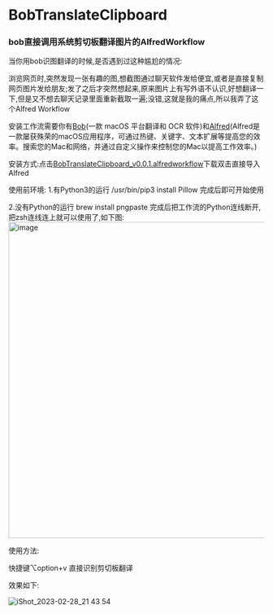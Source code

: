 # BobTranslateClipboard
### bob直接调用系统剪切板翻译图片的AlfredWorkflow

当你用bob识图翻译的时候,是否遇到过这种尴尬的情况:

浏览网页时,突然发现一张有趣的图,想截图通过聊天软件发给便宜,或者是直接复制网页图片发给朋友;发了之后才突然想起来,原来图片上有写外语不认识,好想翻译一下,但是又不想去聊天记录里面重新截取一遍;没错,这就是我的痛点,所以我弄了这个Alfred Workflow

安装工作流需要你有[Bob](https://bobtranslate.com/)(一款 macOS 平台翻译和 OCR 软件)和[Alfred](https://www.alfredapp.com/)(Alfred是一款屡获殊荣的macOS应用程序，可通过热键、关键字、文本扩展等提高您的效率。搜索您的Mac和网络，并通过自定义操作来控制您的Mac以提高工作效率。)

安装方式:点击[BobTranslateClipboard_v0.0.1.alfredworkflow](https://github.com/akl7777777/BobTranslateClipboard/releases/download/v0.0.1/BobTranslateClipboard_v0.0.1.alfredworkflow)下载双击直接导入Alfred

使用前环境:
1.有Python3的运行
/usr/bin/pip3 install Pillow
完成后即可开始使用

2.没有Python的运行
brew install pngpaste
完成后把工作流的Python连线断开,把zsh连线连上就可以使用了,如下图:
<img width="621" alt="image" src="https://user-images.githubusercontent.com/84266551/221875258-6b85790b-fbe3-41cd-b2af-2e626bf6a937.png">



使用方法:

快捷键⌥option+v 直接识别剪切板翻译

效果如下:

![iShot_2023-02-28_21 43 54](https://user-images.githubusercontent.com/84266551/221872349-5a738976-542d-4fbd-8de5-731f12b2a6ee.gif)



